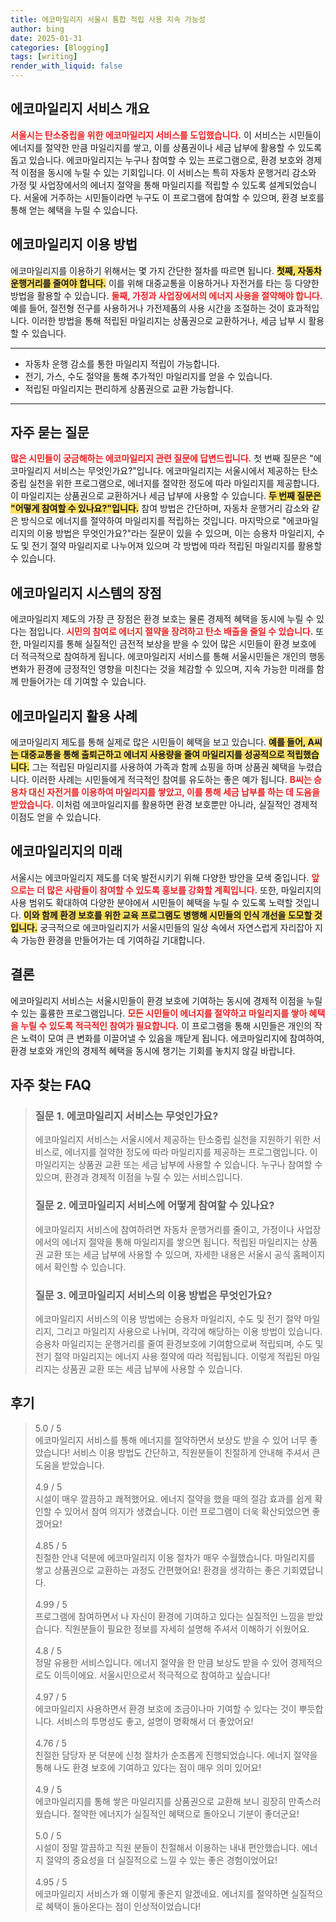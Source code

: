 ```yaml
---
title: 에코마일리지 서울시 통합 적립 사용 지속 가능성
author: bing
date: 2025-01-31
categories: [Blogging]
tags: [writing]
render_with_liquid: false
---
```



<h2 id='에코마일리지 서비스 개요'>에코마일리지 서비스 개요</h2>

<p><b><span style="color: #ee2323;">서울시는 탄소중립을 위한 에코마일리지 서비스를 도입했습니다.</span></b> 이 서비스는 시민들이 에너지를 절약한 만큼 마일리지를 쌓고, 이를 상품권이나 세금 납부에 활용할 수 있도록 돕고 있습니다. 에코마일리지는 누구나 참여할 수 있는 프로그램으로, 환경 보호와 경제적 이점을 동시에 누릴 수 있는 기회입니다. 이 서비스는 특히 자동차 운행거리 감소와 가정 및 사업장에서의 에너지 절약을 통해 마일리지를 적립할 수 있도록 설계되었습니다. 서울에 거주하는 시민들이라면 누구도 이 프로그램에 참여할 수 있으며, 환경 보호를 통해 얻는 혜택을 누릴 수 있습니다.</p>

<h2 id='에코마일리지 이용 방법'>에코마일리지 이용 방법</h2>

<p>에코마일리지를 이용하기 위해서는 몇 가지 간단한 절차를 따르면 됩니다. <b><span style="background-color: #ffe066;">첫째, 자동차 운행거리를 줄여야 합니다.</span></b> 이를 위해 대중교통을 이용하거나 자전거를 타는 등 다양한 방법을 활용할 수 있습니다. <b><span style="color: #ee2323;">둘째, 가정과 사업장에서의 에너지 사용을 절약해야 합니다.</span></b> 예를 들어, 절전형 전구를 사용하거나 가전제품의 사용 시간을 조절하는 것이 효과적입니다. 이러한 방법을 통해 적립된 마일리지는 상품권으로 교환하거나, 세금 납부 시 활용할 수 있습니다.</p>

<hr />

<ul>
    <li>자동차 운행 감소를 통한 마일리지 적립이 가능합니다.</li>
    <li>전기, 가스, 수도 절약을 통해 추가적인 마일리지를 얻을 수 있습니다.</li>
    <li>적립된 마일리지는 편리하게 상품권으로 교환 가능합니다.</li>
</ul>

<hr />

<h2 id='자주 묻는 질문'>자주 묻는 질문</h2>

<p><b><span style="color: #ee2323;">많은 시민들이 궁금해하는 에코마일리지 관련 질문에 답변드립니다.</span></b> 첫 번째 질문은 "에코마일리지 서비스는 무엇인가요?"입니다. 에코마일리지는 서울시에서 제공하는 탄소중립 실천을 위한 프로그램으로, 에너지를 절약한 정도에 따라 마일리지를 제공합니다. 이 마일리지는 상품권으로 교환하거나 세금 납부에 사용할 수 있습니다. <b><span style="background-color: #ffe066;">두 번째 질문은 "어떻게 참여할 수 있나요?"입니다.</span></b> 참여 방법은 간단하며, 자동차 운행거리 감소와 같은 방식으로 에너지를 절약하여 마일리지를 적립하는 것입니다. 마지막으로 "에코마일리지의 이용 방법은 무엇인가요?"라는 질문이 있을 수 있으며, 이는 승용차 마일리지, 수도 및 전기 절약 마일리지로 나누어져 있으며 각 방법에 따라 적립된 마일리지를 활용할 수 있습니다.</p>

<h2 id='에코마일리지 시스템의 장점'>에코마일리지 시스템의 장점</h2>

<p>에코마일리지 제도의 가장 큰 장점은 환경 보호는 물론 경제적 혜택을 동시에 누릴 수 있다는 점입니다. <b><span style="color: #ee2323;">시민의 참여로 에너지 절약을 장려하고 탄소 배출을 줄일 수 있습니다.</span></b> 또한, 마일리지를 통해 실질적인 금전적 보상을 받을 수 있어 많은 시민들이 환경 보호에 더 적극적으로 참여하게 됩니다. 에코마일리지 서비스를 통해 서울시민들은 개인의 행동 변화가 환경에 긍정적인 영향을 미친다는 것을 체감할 수 있으며, 지속 가능한 미래를 함께 만들어가는 데 기여할 수 있습니다.</p>

<h2 id='에코마일리지 활용 사례'>에코마일리지 활용 사례</h2>

<p>에코마일리지 제도를 통해 실제로 많은 시민들이 혜택을 보고 있습니다. <b><span style="background-color: #ffe066;">예를 들어, A씨는 대중교통을 통해 출퇴근하고 에너지 사용량을 줄여 마일리지를 성공적으로 적립했습니다.</span></b> 그는 적립된 마일리지를 사용하여 가족과 함께 쇼핑을 하며 상품권 혜택을 누렸습니다. 이러한 사례는 시민들에게 적극적인 참여를 유도하는 좋은 예가 됩니다. <b><span style="color: #ee2323;">B씨는 승용차 대신 자전거를 이용하여 마일리지를 쌓았고, 이를 통해 세금 납부를 하는 데 도움을 받았습니다.</span></b> 이처럼 에코마일리지를 활용하면 환경 보호뿐만 아니라, 실질적인 경제적 이점도 얻을 수 있습니다.</p>

<h2 id='에코마일리지의 미래'>에코마일리지의 미래</h2>

<p>서울시는 에코마일리지 제도를 더욱 발전시키기 위해 다양한 방안을 모색 중입니다. <b><span style="color: #ee2323;">앞으로는 더 많은 사람들이 참여할 수 있도록 홍보를 강화할 계획입니다.</span></b> 또한, 마일리지의 사용 범위도 확대하여 다양한 분야에서 시민들이 혜택을 누릴 수 있도록 노력할 것입니다. <b><span style="background-color: #ffe066;">이와 함께 환경 보호를 위한 교육 프로그램도 병행해 시민들의 인식 개선을 도모할 것입니다.</span></b> 궁극적으로 에코마일리지가 서울시민들의 일상 속에서 자연스럽게 자리잡아 지속 가능한 환경을 만들어가는 데 기여하길 기대합니다.</p>

<h2 id='결론'>결론</h2>

<p>에코마일리지 서비스는 서울시민들이 환경 보호에 기여하는 동시에 경제적 이점을 누릴 수 있는 훌륭한 프로그램입니다. <b><span style="color: #ee2323;">모든 시민들이 에너지를 절약하고 마일리지를 쌓아 혜택을 누릴 수 있도록 적극적인 참여가 필요합니다.</span></b> 이 프로그램을 통해 시민들은 개인의 작은 노력이 모여 큰 변화를 이끌어낼 수 있음을 깨닫게 됩니다. 에코마일리지에 참여하여, 환경 보호와 개인의 경제적 혜택을 동시에 챙기는 기회를 놓치지 않길 바랍니다.</p>


<h2 id='자주_찾는_FAQ'>자주 찾는 FAQ</h2>
<div itemscope="" itemtype="https://schema.org/FAQPage"> 
<blockquote> 
<div itemscope="" itemprop="mainEntity" itemtype="https://schema.org/Question"> 
<h3 itemprop="name">질문 1. 에코마일리지 서비스는 무엇인가요?</h3> 
<div itemscope="" itemprop="acceptedAnswer" itemtype="https://schema.org/Answer"> 
<span itemprop="text"> 
<p>에코마일리지 서비스는 서울시에서 제공하는 탄소중립 실천을 지원하기 위한 서비스로, 에너지를 절약한 정도에 따라 마일리지를 제공하는 프로그램입니다. 이 마일리지는 상품권 교환 또는 세금 납부에 사용할 수 있습니다. 누구나 참여할 수 있으며, 환경과 경제적 이점을 누릴 수 있는 서비스입니다.</p> 
</span> 
</div> 
</div> 

<div itemscope="" itemprop="mainEntity" itemtype="https://schema.org/Question"> 
<h3 itemprop="name">질문 2. 에코마일리지 서비스에 어떻게 참여할 수 있나요?</h3> 
<div itemscope="" itemprop="acceptedAnswer" itemtype="https://schema.org/Answer"> 
<span itemprop="text"> 
<p>에코마일리지 서비스에 참여하려면 자동차 운행거리를 줄이고, 가정이나 사업장에서의 에너지 절약을 통해 마일리지를 쌓으면 됩니다. 적립된 마일리지는 상품권 교환 또는 세금 납부에 사용할 수 있으며, 자세한 내용은 서울시 공식 홈페이지에서 확인할 수 있습니다.</p> 
</span> 
</div> 
</div> 

<div itemscope="" itemprop="mainEntity" itemtype="https://schema.org/Question"> 
<h3 itemprop="name">질문 3. 에코마일리지 서비스의 이용 방법은 무엇인가요?</h3> 
<div itemscope="" itemprop="acceptedAnswer" itemtype="https://schema.org/Answer"> 
<span itemprop="text"> 
<p>에코마일리지 서비스의 이용 방법에는 승용차 마일리지, 수도 및 전기 절약 마일리지, 그리고 마일리지 사용으로 나뉘며, 각각에 해당하는 이용 방법이 있습니다. 승용차 마일리지는 운행거리를 줄여 환경보호에 기여함으로써 적립되며, 수도 및 전기 절약 마일리지는 에너지 사용 절약에 따라 적립됩니다. 이렇게 적립된 마일리지는 상품권 교환 또는 세금 납부에 사용할 수 있습니다.</p> 
</span> 
</div> 
</div> 
</blockquote> 
</div>
<h2 id='후기'>후기</h2>
<div itemscope itemtype="https://schema.org/Product">
  <blockquote>
  <div itemprop="review" itemscope itemtype="https://schema.org/Review">
      <div itemprop="reviewRating" itemscope itemtype="https://schema.org/Rating"> <span itemprop="ratingValue">5.0</span> / <span itemprop="bestRating">5</span> </div>
      <span itemprop="reviewBody">에코마일리지 서비스를 통해 에너지를 절약하면서 보상도 받을 수 있어 너무 좋았습니다! 서비스 이용 방법도 간단하고, 직원분들이 친절하게 안내해 주셔서 큰 도움을 받았습니다.</span>
  </div>
  <br>
  <div itemprop="review" itemscope itemtype="https://schema.org/Review">
      <div itemprop="reviewRating" itemscope itemtype="https://schema.org/Rating"> <span itemprop="ratingValue">4.9</span> / <span itemprop="bestRating">5</span> </div>
      <span itemprop="reviewBody">시설이 매우 깔끔하고 쾌적했어요. 에너지 절약을 했을 때의 절감 효과를 쉽게 확인할 수 있어서 참여 의지가 생겼습니다. 이런 프로그램이 더욱 확산되었으면 좋겠어요!</span>
  </div>
  <br>
  <div itemprop="review" itemscope itemtype="https://schema.org/Review">
      <div itemprop="reviewRating" itemscope itemtype="https://schema.org/Rating"> <span itemprop="ratingValue">4.85</span> / <span itemprop="bestRating">5</span> </div>
      <span itemprop="reviewBody">친절한 안내 덕분에 에코마일리지 이용 절차가 매우 수월했습니다. 마일리지를 쌓고 상품권으로 교환하는 과정도 간편했어요! 환경을 생각하는 좋은 기회였답니다.</span>
  </div>
  <br>
  <div itemprop="review" itemscope itemtype="https://schema.org/Review">
      <div itemprop="reviewRating" itemscope itemtype="https://schema.org/Rating"> <span itemprop="ratingValue">4.99</span> / <span itemprop="bestRating">5</span> </div>
      <span itemprop="reviewBody">프로그램에 참여하면서 나 자신이 환경에 기여하고 있다는 실질적인 느낌을 받았습니다. 직원분들이 필요한 정보를 자세히 설명해 주셔서 이해하기 쉬웠어요.</span>
  </div>
  <br>
  <div itemprop="review" itemscope itemtype="https://schema.org/Review">
      <div itemprop="reviewRating" itemscope itemtype="https://schema.org/Rating"> <span itemprop="ratingValue">4.8</span> / <span itemprop="bestRating">5</span> </div>
      <span itemprop="reviewBody">정말 유용한 서비스입니다. 에너지 절약을 한 만큼 보상도 받을 수 있어 경제적으로도 이득이에요. 서울시민으로서 적극적으로 참여하고 싶습니다!</span>
  </div>
  <br>
  <div itemprop="review" itemscope itemtype="https://schema.org/Review">
      <div itemprop="reviewRating" itemscope itemtype="https://schema.org/Rating"> <span itemprop="ratingValue">4.97</span> / <span itemprop="bestRating">5</span> </div>
      <span itemprop="reviewBody">에코마일리지 사용하면서 환경 보호에 조금이나마 기여할 수 있다는 것이 뿌듯합니다. 서비스의 투명성도 좋고, 설명이 명확해서 더 좋았어요!</span>
  </div>
  <br>
  <div itemprop="review" itemscope itemtype="https://schema.org/Review">
      <div itemprop="reviewRating" itemscope itemtype="https://schema.org/Rating"> <span itemprop="ratingValue">4.76</span> / <span itemprop="bestRating">5</span> </div>
      <span itemprop="reviewBody">친절한 담당자 분 덕분에 신청 절차가 순조롭게 진행되었습니다. 에너지 절약을 통해 나도 환경 보호에 기여하고 있다는 점이 매우 의미 있어요!</span>
  </div>
  <br>
  <div itemprop="review" itemscope itemtype="https://schema.org/Review">
      <div itemprop="reviewRating" itemscope itemtype="https://schema.org/Rating"> <span itemprop="ratingValue">4.9</span> / <span itemprop="bestRating">5</span> </div>
      <span itemprop="reviewBody">에코마일리지를 통해 쌓은 마일리지를 상품권으로 교환해 보니 굉장히 만족스러웠습니다. 절약한 에너지가 실질적인 혜택으로 돌아오니 기분이 좋더군요!</span>
  </div>
  <br>
  <div itemprop="review" itemscope itemtype="https://schema.org/Review">
      <div itemprop="reviewRating" itemscope itemtype="schema.org/Rating"> <span itemprop="ratingValue">5.0</span> / <span itemprop="bestRating">5</span> </div>
      <span itemprop="reviewBody">시설이 정말 깔끔하고 직원 분들이 친절해서 이용하는 내내 편안했습니다. 에너지 절약의 중요성을 더 실질적으로 느낄 수 있는 좋은 경험이었어요!</span>
  </div>
  <br>
  <div itemprop="review" itemscope itemtype="https://schema.org/Review">
      <div itemprop="reviewRating" itemscope itemtype="https://schema.org/Rating"> <span itemprop="ratingValue">4.95</span> / <span itemprop="bestRating">5</span> </div>
      <span itemprop="reviewBody">에코마일리지 서비스가 왜 이렇게 좋은지 알겠네요. 에너지를 절약하면 실질적으로 혜택이 돌아온다는 점이 인상적이었습니다!</span>
  </div>
  </blockquote>
</div>
